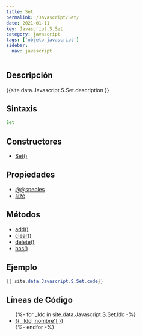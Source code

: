 ```yaml
---
title: Set
permalink: /Javascript/Set/
date: 2021-01-11
key: Javascript.S.Set
category: javascript
tags: ['objeto javascript']
sidebar: 
  nav: javascript
---
```


## Descripción
{{site.data.Javascript.S.Set.description }}

## Sintaxis
~~~javascript
Set
~~~

## Constructores
* [Set()](/Javascript/Set/Set/)

## Propiedades
* [@@species](/Javascript/Set/@@species)
* [size](/Javascript/Set/size)

## Métodos
* [add()](/Javascript/Set/add)
* [clear()](/Javascript/Set/clear)
* [delete()](/Javascript/Set/delete)
* [has()](/Javascript/Set/has)

## Ejemplo
~~~java
{{ site.data.Javascript.S.Set.code}}
~~~

## Líneas de Código
<ul>
{%- for _ldc in site.data.Javascript.S.Set.ldc -%}
   <li>
       <a href="{{_ldc['url'] }}">{{ _ldc['nombre'] }}</a>
   </li>
{%- endfor -%}
</ul>
